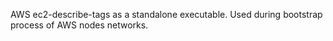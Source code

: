 AWS ec2-describe-tags as a standalone executable.
Used during bootstrap process of AWS nodes networks.

